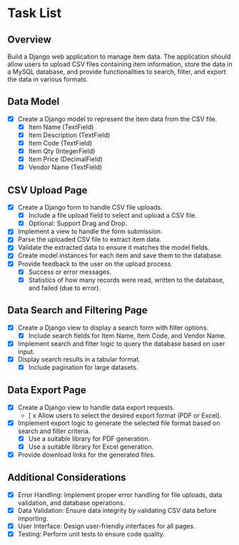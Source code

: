 # Task List

## Overview
Build a Django web application to manage item data. The application should allow users to upload CSV files containing item information, store the data in a MySQL database, and provide functionalities to search, filter, and export the data in various formats.

## Data Model
- [x] Create a Django model to represent the item data from the CSV file.
  - [x] Item Name (TextField)
  - [x] Item Description (TextField)
  - [x] Item Code (TextField)
  - [x] Item Qty (IntegerField)
  - [x] Item Price (DecimalField)
  - [x] Vendor Name (TextField)

## CSV Upload Page
- [x] Create a Django form to handle CSV file uploads.
  - [x] Include a file upload field to select and upload a CSV file.
  - [x] Optional: Support Drag and Drop.
- [x] Implement a view to handle the form submission.
- [x] Parse the uploaded CSV file to extract item data.
- [x] Validate the extracted data to ensure it matches the model fields.
- [x] Create model instances for each item and save them to the database.
- [x] Provide feedback to the user on the upload process.
  - [x] Success or error messages.
  - [x] Statistics of how many records were read, written to the database, and failed (due to error).

## Data Search and Filtering Page
- [x] Create a Django view to display a search form with filter options.
  - [x] Include search fields for Item Name, Item Code, and Vendor Name.
- [x] Implement search and filter logic to query the database based on user input.
- [x] Display search results in a tabular format.
  - [x] Include pagination for large datasets.

## Data Export Page
- [x] Create a Django view to handle data export requests.
  - [ x Allow users to select the desired export format (PDF or Excel).
- [x] Implement export logic to generate the selected file format based on search and filter criteria.
  - [x] Use a suitable library for PDF generation.
  - [x] Use a suitable library for Excel generation.
- [x] Provide download links for the generated files.

## Additional Considerations
- [x] Error Handling: Implement proper error handling for file uploads, data validation, and database operations.
- [x] Data Validation: Ensure data integrity by validating CSV data before importing.
- [x] User Interface: Design user-friendly interfaces for all pages.
- [x] Testing: Perform unit tests to ensure code quality.
